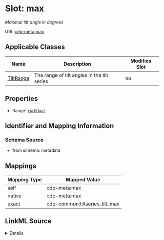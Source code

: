 

# Slot: max


_Maximal tilt angle in degrees_



URI: [cdp-meta:max](metadatamax)



<!-- no inheritance hierarchy -->





## Applicable Classes

| Name | Description | Modifies Slot |
| --- | --- | --- |
| [TiltRange](TiltRange.md) | The range of tilt angles in the tilt series |  no  |







## Properties

* Range: [xsd:float](http://www.w3.org/2001/XMLSchema#float)





## Identifier and Mapping Information







### Schema Source


* from schema: metadata




## Mappings

| Mapping Type | Mapped Value |
| ---  | ---  |
| self | cdp-meta:max |
| native | cdp-meta:max |
| exact | cdp-common:tiltseries_tilt_max |




## LinkML Source

<details>
```yaml
name: max
description: Maximal tilt angle in degrees
from_schema: metadata
exact_mappings:
- cdp-common:tiltseries_tilt_max
rank: 1000
alias: max
owner: TiltRange
domain_of:
- TiltRange
range: float
inlined: true
inlined_as_list: true

```
</details>
